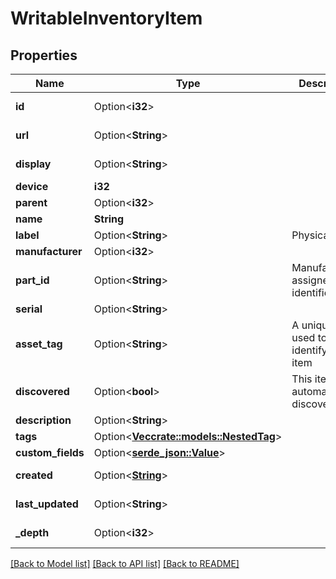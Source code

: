 # WritableInventoryItem

## Properties

Name | Type | Description | Notes
------------ | ------------- | ------------- | -------------
**id** | Option<**i32**> |  | [optional][readonly]
**url** | Option<**String**> |  | [optional][readonly]
**display** | Option<**String**> |  | [optional][readonly]
**device** | **i32** |  | 
**parent** | Option<**i32**> |  | [optional]
**name** | **String** |  | 
**label** | Option<**String**> | Physical label | [optional]
**manufacturer** | Option<**i32**> |  | [optional]
**part_id** | Option<**String**> | Manufacturer-assigned part identifier | [optional]
**serial** | Option<**String**> |  | [optional]
**asset_tag** | Option<**String**> | A unique tag used to identify this item | [optional]
**discovered** | Option<**bool**> | This item was automatically discovered | [optional]
**description** | Option<**String**> |  | [optional]
**tags** | Option<[**Vec<crate::models::NestedTag>**](NestedTag.md)> |  | [optional]
**custom_fields** | Option<[**serde_json::Value**](.md)> |  | [optional]
**created** | Option<[**String**](string.md)> |  | [optional][readonly]
**last_updated** | Option<**String**> |  | [optional][readonly]
**_depth** | Option<**i32**> |  | [optional][readonly]

[[Back to Model list]](../README.md#documentation-for-models) [[Back to API list]](../README.md#documentation-for-api-endpoints) [[Back to README]](../README.md)


